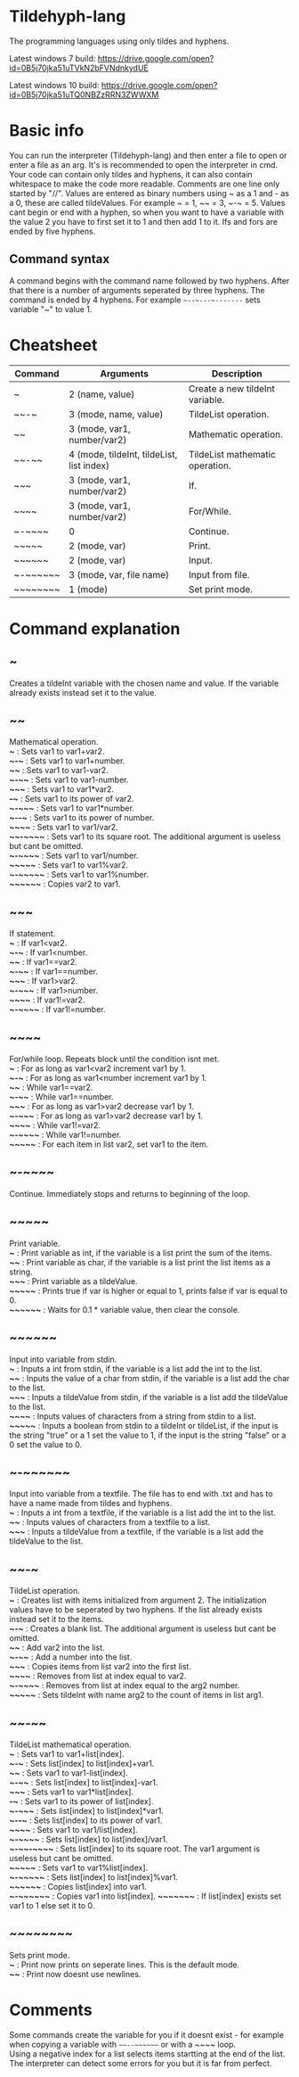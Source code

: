 # Tildehyph-lang
The programming languages using only tildes and hyphens.


Latest windows 7 build: https://drive.google.com/open?id=0B5j70jka51uTVkN2bFVNdnkydUE

Latest windows 10 build: https://drive.google.com/open?id=0B5j70jka51uTQ0NBZzRRN3ZWWXM

# Basic info
You can run the interpreter (Tildehyph-lang) and then enter a file to open or enter a file as an arg. It's is recommended to open the interpreter in cmd.
Your code can contain only tildes and hyphens, it can also contain whitespace to make the code more readable. Comments are one line only started by "//".
Values are entered as binary numbers using ~ as a 1 and - as a 0, these are called tildeValues. For example ~ = 1, ~~ = 3, ~-~ = 5. Values cant begin or end with a hyphen, 
so when you want to have a variable with the value 2 you have to first set it to 1 and then add 1 to it. Ifs and fors are ended by five hyphens.
## Command syntax
A command begins with the command name followed by two hyphens. After that there is a number of arguments seperated by three hyphens.
The command is ended by 4 hyphens. For example `~--~---~-------` sets variable "~" to value 1.

# Cheatsheet
| Command  | Arguments | Description  |
|---|---|---|
| ~ | 2 (name, value) | Create a new tildeInt variable. |
| ~~-~ | 3 (mode, name, value) | TildeList operation. |
| ~~ | 3 (mode, var1, number/var2) | Mathematic operation. |
| \~~-\~~ | 4 (mode, tildeInt, tildeList, list index) | TildeList mathematic operation. |
| ~~~ | 3 (mode, var1, number/var2) | If. |
| ~~~~ | 3 (mode, var1, number/var2) | For/While. |
| ~-~~~~ | 0 | Continue. |
| ~~~~~ | 2 (mode, var) | Print. |
| ~~~~~~ | 2 (mode, var) | Input. |
| ~-~~~~~~ | 3 (mode, var, file name) | Input from file. |
| ~~~~~~~~ | 1 (mode) | Set print mode. |

# Command explanation
## ~
Creates a tildeInt variable with the chosen name and value. If the variable already exists instead set it to the value.
## ~~
Mathematical operation.  
**~** : Sets var1 to var1+var2.  
**~-~** : Sets var1 to var1+number.  
**~~** : Sets var1 to var1-var2.  
**~-~~** : Sets var1 to var1-number.  
**~~~** : Sets var1 to var1\*var2.  
**~~-~~~** : Sets var1 to its power of var2.  
**~-~~~** : Sets var1 to var1\*number.  
**~-~~-~~~** : Sets var1 to its power of number.  
**~~~~** : Sets var1 to var1/var2.  
**~~-~~~~** : Sets var1 to its square root. The additional argument is useless but cant be omitted.  
**~-~~~~** : Sets var1 to var1/number.  
**~~~~~** : Sets var1 to var1%var2.  
**~-~~~~~** : Sets var1 to var1%number.  
**~~~~~~** : Copies var2 to var1.  
## ~~~
If statement.  
**~** : If var1\<var2.  
**~-~** : If var1\<number.  
**~~** : If var1==var2.  
**~-~~** : If var1==number.  
**~~~** : If var1>var2.  
**~-~~~** : If var1>number.  
**~~~~** : If var1!=var2.  
**~-~~~~** : If var1!=number.  
## ~~~~
For/while loop. Repeats block until the condition isnt met.  
**~** : For as long as var1\<var2 increment var1 by 1.  
**~-~** : For as long as var1\<number increment var1 by 1.  
**~~** : While var1==var2.  
**~-~~** : While var1==number.  
**~~~** : For as long as var1>var2 decrease var1 by 1.  
**~-~~~** : For as long as var1>var2 decrease var1 by 1.  
**~~~~** : While var1!=var2.  
**~-~~~~** : While var1!=number.  
**~~~~~** : For each item in list var2, set var1 to the item.  
## ~-~~~~
Continue. Immediately stops and returns to beginning of the loop.  
## ~~~~~
Print variable.  
**~** : Print variable as int, if the variable is a list print the sum of the items.  
**~~** : Print variable as char, if the variable is a list print the list items as a string.  
**~~~** : Print variable as a tildeValue.  
**~~~~~** : Prints true if var is higher or equal to 1, prints false if var is equal to 0.  
**~~~~~~** : Waits for 0.1 * variable value, then clear the console.  
## ~~~~~~
Input into variable from stdin.  
**~** : Inputs a int from stdin, if the variable is a list add the int to the list.  
**~~** : Inputs the value of a char from stdin, if the variable is a list add the char to the list.  
**~~~** : Inputs a tildeValue from stdin, if the variable is a list add the tildeValue to the list.  
**~~~~** : Inputs values of characters from a string from stdin to a list.  
**~~~~~** : Inputs a boolean from stdin to a tildeInt or tildeList, if the input is the string "true" or a 1 set the value to 1, if the input is the string "false" or a 0 set the value to 0.  
## ~-~~~~~~
Input into variable from a textfile. The file has to end with .txt and has to have a name made from tildes and hyphens.  
**~** : Inputs a int from a textfile, if the variable is a list add the int to the list.  
**~~** : Inputs values of characters from a textfile to a list.  
**~~~** : Inputs a tildeValue from a textfile, if the variable is a list add the tildeValue to the list.  
## ~~-~
TildeList operation.  
**~** : Creates list with items initialized from argument 2. The initialization values have to be seperated by two hyphens. If the list already exists instead set it to the items.  
**~-~** : Creates a blank list. The additional argument is useless but cant be omitted.  
**~~** : Add var2 into the list.  
**~-~~** : Add a number into the list.  
**~~~** : Copies items from list var2 into the first list.  
**~~~~** : Removes from list at index equal to var2.  
**~-~~~~** : Removes from list at index equal to the arg2 number.  
**~~~~~** : Sets tildeInt with name arg2 to the count of items in list arg1.  
## \~~-\~~
TildeList mathematical operation.  
**~** : Sets var1 to var1+list[index].  
**~-~** : Sets list[index] to list[index]+var1.  
**~~** : Sets var1 to var1-list[index].  
**~-~~** : Sets list[index] to list[index]-var1.  
**~~~** : Sets var1 to var1\*list[index].  
**~~-~~~** : Sets var1 to its power of list[index].  
**~-~~~** : Sets list[index] to list[index]\*var1.  
**~-~~-~~~** : Sets list[index] to its power of var1.  
**~~~~** : Sets var1 to var1/list[index].  
**~-~~~~** : Sets list[index] to list[index]/var1.  
**~-~~-~~~~** : Sets list[index] to its square root. The var1 argument is useless but cant be omitted.  
**~~~~~** : Sets var1 to var1%list[index].  
**~-~~~~~** : Sets list[index] to list[index]%var1.  
**~~~~~~** : Copies list[index] into var1.  
**~-~~~~~~** : Copies var1 into list[index]. 
**~~~~~~~** : If list[index] exists set var1 to 1 else set it to 0.
## ~~~~~~~~
Sets print mode.  
**~** : Print now prints on seperate lines. This is the default mode.  
**~~** : Print now doesnt use newlines.  

# Comments
Some commands create the variable for you if it doesnt exist - for example when copying a variable with `~~--~~~~~~` or with a ~~~~ loop.  
Using a negative index for a list selects items startting at the end of the list.  
The interpreter can detect some errors for you but it is far from perfect.  